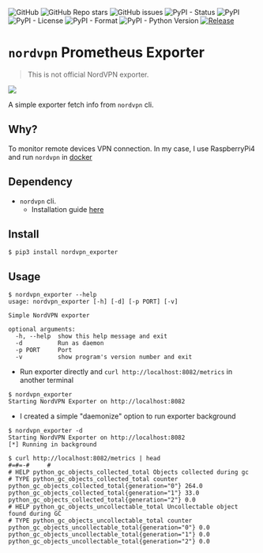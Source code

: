 ![GitHub](https://img.shields.io/github/license/veerendra2/nordvpn-exporter)
![GitHub Repo stars](https://img.shields.io/github/stars/veerendra2/nordvpn-exporter)
![GitHub issues](https://img.shields.io/github/issues/veerendra2/nordvpn-exporter)
![PyPI - Status](https://img.shields.io/pypi/status/nordvpn-exporter)
![PyPI](https://img.shields.io/pypi/v/nordvpn-exporter?style=plastic)
![PyPI - License](https://img.shields.io/pypi/l/nordvpn-exporter)
![PyPI - Format](https://img.shields.io/pypi/format/nordvpn-exporter)
![PyPI - Python Version](https://img.shields.io/pypi/pyversions/nordvpn-exporter)
[![Release](https://github.com/veerendra2/nordvpn-exporter/actions/workflows/release.yaml/badge.svg)](https://github.com/veerendra2/nordvpn-exporter/actions/workflows/release.yaml)

# `nordvpn` Prometheus Exporter
> This is not official NordVPN exporter. 

[<img src="https://user-images.githubusercontent.com/8393701/138961711-e56542f4-0ac0-4113-bbec-6172e4ce066e.png">](https://user-images.githubusercontent.com/8393701/138961711-e56542f4-0ac0-4113-bbec-6172e4ce066e.png)


A simple exporter fetch info from `nordvpn` cli. 

## Why?
To monitor remote devices VPN connection. In my case, I use RaspberryPi4 and run `nordvpn` in [docker](https://github.com/bubuntux/nordvpn)

## Dependency
* `nordvpn` cli.
   * Installation guide [here](https://support.nordvpn.com/FAQ/Setup-tutorials/1182453582/Installing-and-using-NordVPN-on-Linux.htm)

## Install
```
$ pip3 install nordvpn_exporter
```
## Usage
```
$ nordvpn_exporter --help
usage: nordvpn_exporter [-h] [-d] [-p PORT] [-v]

Simple NordVPN exporter

optional arguments:
  -h, --help  show this help message and exit
  -d          Run as daemon
  -p PORT     Port
  -v          show program's version number and exit
```
* Run exporter directly and `curl http://localhost:8082/metrics` in another terminal
```
$ nordvpn_exporter 
Starting NordVPN Exporter on http://localhost:8082
```
* I created a simple "daemonize" option to run exporter background 
```
$ nordvpn_exporter -d
Starting NordVPN Exporter on http://localhost:8082
[*] Running in background

$ curl http://localhost:8082/metrics | head
#=#=-#     #                                                                                                                                     
# HELP python_gc_objects_collected_total Objects collected during gc
# TYPE python_gc_objects_collected_total counter
python_gc_objects_collected_total{generation="0"} 264.0
python_gc_objects_collected_total{generation="1"} 33.0
python_gc_objects_collected_total{generation="2"} 0.0
# HELP python_gc_objects_uncollectable_total Uncollectable object found during GC
# TYPE python_gc_objects_uncollectable_total counter
python_gc_objects_uncollectable_total{generation="0"} 0.0
python_gc_objects_uncollectable_total{generation="1"} 0.0
python_gc_objects_uncollectable_total{generation="2"} 0.0
```
